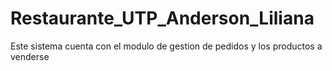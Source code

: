 # Restaurante_UTP_Anderson_Liliana
Este sistema cuenta con el modulo de gestion de pedidos y los productos a venderse
